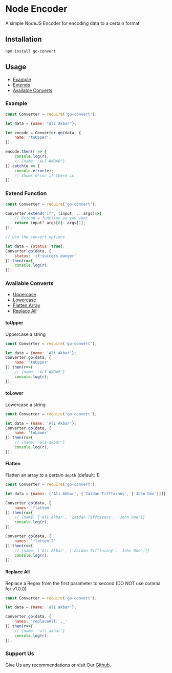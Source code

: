 # Node Encoder

A simple NodeJS Encoder for encoding data to a certain format

## Installation

```
npm install go-convert
```

## Usage

- [Example](#example)
- [Extends](#extend-function)
- [Available Converts](#available-converts)

### Example

```javascript
const Converter = require('go-convert');

let data = {name: "Ali Akbar"};

let encode = Converter.go(data, {
    name: 'toUpper',
});

encode.then(r => {
    console.log(r);
    // {name: "ALI AKBAR"}
}).catch(e => {
    console.error(e);
    // Shows error if there is
});
```

### Extend Function

```javascript
const Converter = require('go-convert');

Converter.extend('if', (input, ...args)=>{
    // Extend a function as you want
    return input? args[0]: args[1];
});

// Use the convert options

let data = {status: true};
Converter.go(data, {
    status: 'if:success,danger'
}).then(r=>{
    console.log(r);
});

```

### Available Converts

- [Uppercase](#toupper)
- [Lowercase](#tolower)
- [Flatten Array](#flatten)
- [Replace All](#replace-all)

#### toUpper

Uppercase a string

```javascript
const Converter = require('go-convert');

let data = {name: 'Ali Akbar'};
Converter.go(data, {
    name: 'toUpper'
}).then(r=>{
    // {name: 'ALI AKBAR'}
    console.log(r);
});
```

#### toLower

Lowercase a string

```javascript
const Converter = require('go-convert');

let data = {name: 'Ali Akbar'};
Converter.go(data, {
    name: 'toLower'
}).then(r=>{
    // {name: 'ali akbar'}
    console.log(r);
});
```

#### Flatten

Flatten an array to a certain ``depth`` (default: 1)

```javascript
const Converter = require('go-convert');

let data = {names: ['Ali Akbar', ['Zaidan Tifftazany', ['John Doe']]]};

Converter.go(data, {
    names: 'flatten'
}).then(r=>{
    // {name: ['Ali Akbar', 'Zaidan Tifftazany', 'John Doe']}
    console.log(r);
});

Converter.go(data, {
    names: 'flatten:2'
}).then(r=>{
    // {name: ['Ali Akbar', ['Zaidan Tifftazany', 'John Doe']]}
    console.log(r);
});

```

#### Replace All

Replace a Regex from the first parameter to second (DO NOT use comma for v1.0.0)
```javascript
const Converter = require('go-convert');

let data = {name: 'ali akbar'};

Converter.go(data, {
    names: 'replaceAll: ,_'
}).then(r=>{
    // {name: 'ali_akbar'}
    console.log(r);
});

```

### Support Us

Give Us any recommendations or visit Our [Github]().
